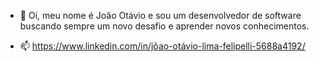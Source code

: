 - 👋 Oi, meu nome é João Otávio e sou um desenvolvedor de software buscando sempre um novo desafio e aprender novos conhecimentos.


- 📫 https://www.linkedin.com/in/jõao-otávio-lima-felipelli-5688a4192/ 

<!---
O-tav0/O-tav0 is a ✨ special ✨ repository because its `README.md` (this file) appears on your GitHub profile.
You can click the Preview link to take a look at your changes.
--->
